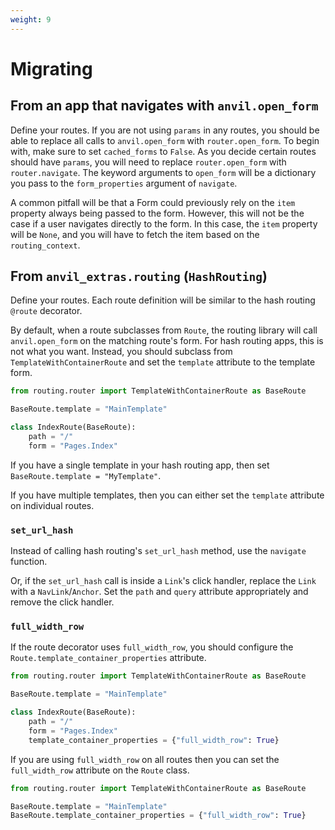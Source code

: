 ```yaml
---
weight: 9
---
```


# Migrating

## From an app that navigates with `anvil.open_form`

Define your routes. If you are not using `params` in any routes, you should be able to replace all calls to `anvil.open_form` with `router.open_form`. To begin with, make sure to set `cached_forms` to `False`. As you decide certain routes should have `params`, you will need to replace `router.open_form` with `router.navigate`. The keyword arguments to `open_form` will be a dictionary you pass to the `form_properties` argument of `navigate`.

A common pitfall will be that a Form could previously rely on the `item` property always being passed to the form. However, this will not be the case if a user navigates directly to the form. In this case, the `item` property will be `None`, and you will have to fetch the item based on the `routing_context`.

## From `anvil_extras.routing` (`HashRouting`)

Define your routes. Each route definition will be similar to the hash routing `@route` decorator.

By default, when a route subclasses from `Route`, the routing library will call `anvil.open_form` on the matching route's form. For hash routing apps, this is not what you want. Instead, you should subclass from `TemplateWithContainerRoute` and set the `template` attribute to the template form.

```python
from routing.router import TemplateWithContainerRoute as BaseRoute

BaseRoute.template = "MainTemplate"

class IndexRoute(BaseRoute):
    path = "/"
    form = "Pages.Index"
```

If you have a single template in your hash routing app, then set `BaseRoute.template = "MyTemplate"`.

If you have multiple templates, then you can either set the `template` attribute on individual routes.

### `set_url_hash`

Instead of calling hash routing's `set_url_hash` method, use the `navigate` function.

Or, if the `set_url_hash` call is inside a `Link`'s click handler, replace the `Link` with a `NavLink`/`Anchor`. Set the `path` and `query` attribute appropriately and remove the click handler.

### `full_width_row`

If the route decorator uses `full_width_row`, you should configure the `Route.template_container_properties` attribute.

```python
from routing.router import TemplateWithContainerRoute as BaseRoute

BaseRoute.template = "MainTemplate"

class IndexRoute(BaseRoute):
    path = "/"
    form = "Pages.Index"
    template_container_properties = {"full_width_row": True}
```

If you are using `full_width_row` on all routes then you can set the `full_width_row` attribute on the `Route` class.

```python
from routing.router import TemplateWithContainerRoute as BaseRoute

BaseRoute.template = "MainTemplate"
BaseRoute.template_container_properties = {"full_width_row": True}

```
